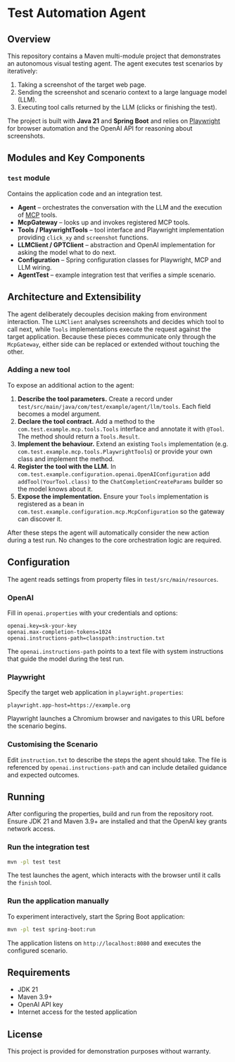 # Test Automation Agent

## Overview

This repository contains a Maven multi-module project that demonstrates an autonomous
visual testing agent. The agent executes test scenarios by iteratively:

1. Taking a screenshot of the target web page.
2. Sending the screenshot and scenario context to a large language model (LLM).
3. Executing tool calls returned by the LLM (clicks or finishing the test).

The project is built with **Java 21** and **Spring Boot** and relies on
[Playwright](https://playwright.dev/) for browser automation and the
OpenAI API for reasoning about screenshots.

## Modules and Key Components

### `test` module

Contains the application code and an integration test.

- **Agent** – orchestrates the conversation with the LLM and the execution of
  [MCP](https://github.com/modelcontextprotocol) tools.
- **McpGateway** – looks up and invokes registered MCP tools.
- **Tools / PlaywrightTools** – tool interface and Playwright implementation
  providing `click_xy` and `screenshot` functions.
- **LLMClient / GPTClient** – abstraction and OpenAI implementation for asking
  the model what to do next.
- **Configuration** – Spring configuration classes for Playwright, MCP and LLM
  wiring.
- **AgentTest** – example integration test that verifies a simple scenario.

## Architecture and Extensibility

The agent deliberately decouples decision making from environment interaction.
The `LLMClient` analyses screenshots and decides which tool to call next, while
`Tools` implementations execute the request against the target application.
Because these pieces communicate only through the `McpGateway`, either side can
be replaced or extended without touching the other.

### Adding a new tool

To expose an additional action to the agent:

1. **Describe the tool parameters.** Create a record under
   `test/src/main/java/com/test/example/agent/llm/tools`. Each field becomes a
   model argument.
2. **Declare the tool contract.** Add a method to the
   `com.test.example.mcp.tools.Tools` interface and annotate it with
   `@Tool`. The method should return a `Tools.Result`.
3. **Implement the behaviour.** Extend an existing `Tools` implementation
   (e.g. `com.test.example.mcp.tools.PlaywrightTools`) or provide your own class
   and implement the method.
4. **Register the tool with the LLM.** In
   `com.test.example.configuration.openai.OpenAIConfiguration` add
   `addTool(YourTool.class)` to the `ChatCompletionCreateParams` builder so the
   model knows about it.
5. **Expose the implementation.** Ensure your `Tools` implementation is
   registered as a bean in
   `com.test.example.configuration.mcp.McpConfiguration` so the gateway can
   discover it.

After these steps the agent will automatically consider the new action during a
test run. No changes to the core orchestration logic are required.

## Configuration

The agent reads settings from property files in `test/src/main/resources`.

### OpenAI

Fill in `openai.properties` with your credentials and options:

```properties
openai.key=sk-your-key
openai.max-completion-tokens=1024
openai.instructions-path=classpath:instruction.txt
```

The `openai.instructions-path` points to a text file with system instructions
that guide the model during the test run.

### Playwright

Specify the target web application in `playwright.properties`:

```properties
playwright.app-host=https://example.org
```

Playwright launches a Chromium browser and navigates to this URL before the
scenario begins.

### Customising the Scenario

Edit `instruction.txt` to describe the steps the agent should take. The file is
referenced by `openai.instructions-path` and can include detailed guidance and
expected outcomes.

## Running

After configuring the properties, build and run from the repository root.
Ensure JDK 21 and Maven 3.9+ are installed and that the OpenAI key grants
network access.

### Run the integration test

```bash
mvn -pl test test
```

The test launches the agent, which interacts with the browser until it calls the
`finish` tool.

### Run the application manually

To experiment interactively, start the Spring Boot application:

```bash
mvn -pl test spring-boot:run
```

The application listens on `http://localhost:8080` and executes the configured
scenario.

## Requirements

- JDK 21
- Maven 3.9+
- OpenAI API key
- Internet access for the tested application

## License

This project is provided for demonstration purposes without warranty.
